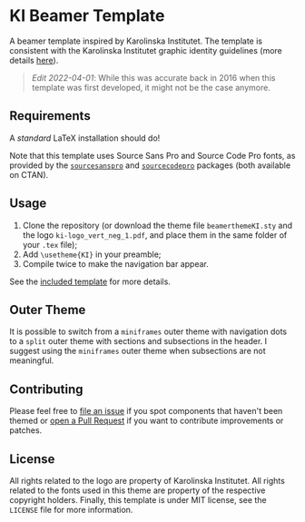 # KI Beamer Template

A beamer template inspired by Karolinska Institutet.
The template is consistent with the Karolinska Institutet graphic identity guidelines (more details [here](https://internwebben.ki.se/en/graphic-rules)).

> _Edit 2022-04-01_: While this was accurate back in 2016 when this template was first developed, it might not be the case anymore.

## Requirements

A _standard_ LaTeX installation should do!

Note that this template uses Source Sans Pro and Source Code Pro fonts, as provided by the [`sourcesanspro`](https://ctan.org/pkg/sourcesanspro) and [`sourcecodepro`](https://ctan.org/pkg/sourcecodepro?lang=en) packages (both available on CTAN).

## Usage

1. Clone the repository (or download the theme file `beamerthemeKI.sty` and the logo `ki-logo_vert_neg_1.pdf`, and place them in the same folder of your `.tex` file);
2. Add `\usetheme{KI}` in your preamble;
3. Compile twice to make the navigation bar appear.

See the [included template](https://github.com/ellessenne/KI-beamer-template/blob/master/ki-beamer-template.tex) for more details.

## Outer Theme

It is possible to switch from a `miniframes` outer theme with navigation dots to a `split` outer theme with sections and subsections in the header.
I suggest using the `miniframes` outer theme when subsections are not meaningful.

## Contributing

Please feel free to [file an issue](https://github.com/ellessenne/KI-beamer-template/issues) if you spot components that haven't been themed or [open a Pull Request](https://github.com/ellessenne/KI-beamer-template/pulls) if you want  to contribute improvements or patches.

## License

All rights related to the logo are property of Karolinska Institutet.
All rights related to the fonts used in this theme are property of the respective copyright holders.
Finally, this template is under MIT license, see the `LICENSE` file for more information.
